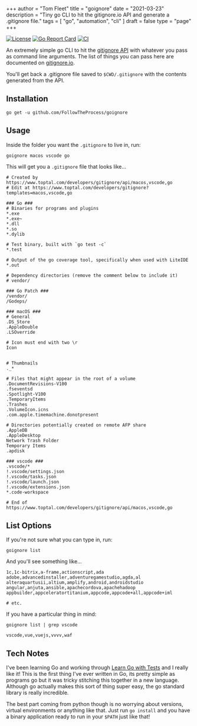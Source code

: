 +++
author = "Tom Fleet"
title = "goignore"
date = "2021-03-23"
description = "Tiny go CLI to hit the gitignore.io API and generate a .gitignore file."
tags = [
    "go",
    "automation",
    "cli"
]
draft = false
type = "page"
+++

[![License](https://img.shields.io/github/license/FollowTheProcess/goignore)](https://github.com/FollowTheProcess/goignore)
[![Go Report Card](https://goreportcard.com/badge/github.com/FollowTheProcess/goignore)](https://goreportcard.com/report/github.com/FollowTheProcess/goignore)
[![CI](https://github.com/FollowTheProcess/goignore/workflows/CI/badge.svg)](https://github.com/FollowTheProcess/goignore/actions?query=workflow%3ACI)

An extremely simple go CLI to hit the [gitignore API] with whatever you pass as command line arguments. The list of things you can pass here are documented on [gitignore.io].

You'll get back a .gitignore file saved to `$CWD/.gitignore` with the contents generated from the API.

## Installation

```shell
go get -u github.com/FollowTheProcess/goignore
```

## Usage

Inside the folder you want the `.gitignore` to live in, run:

```shell
goignore macos vscode go
```

This will get you a `.gitignore` file that looks like...

```plaintext
# Created by https://www.toptal.com/developers/gitignore/api/macos,vscode,go
# Edit at https://www.toptal.com/developers/gitignore?templates=macos,vscode,go

### Go ###
# Binaries for programs and plugins
*.exe
*.exe~
*.dll
*.so
*.dylib

# Test binary, built with `go test -c`
*.test

# Output of the go coverage tool, specifically when used with LiteIDE
*.out

# Dependency directories (remove the comment below to include it)
# vendor/

### Go Patch ###
/vendor/
/Godeps/

### macOS ###
# General
.DS_Store
.AppleDouble
.LSOverride

# Icon must end with two \r
Icon


# Thumbnails
._*

# Files that might appear in the root of a volume
.DocumentRevisions-V100
.fseventsd
.Spotlight-V100
.TemporaryItems
.Trashes
.VolumeIcon.icns
.com.apple.timemachine.donotpresent

# Directories potentially created on remote AFP share
.AppleDB
.AppleDesktop
Network Trash Folder
Temporary Items
.apdisk

### vscode ###
.vscode/*
!.vscode/settings.json
!.vscode/tasks.json
!.vscode/launch.json
!.vscode/extensions.json
*.code-workspace

# End of https://www.toptal.com/developers/gitignore/api/macos,vscode,go
```

## List Options

If you're not sure what you can type in, run:

```shell
goignore list
```

And you'll see something like...

```shell
1c,1c-bitrix,a-frame,actionscript,ada
adobe,advancedinstaller,adventuregamestudio,agda,al
alteraquartusii,altium,amplify,android,androidstudio
angular,anjuta,ansible,apachecordova,apachehadoop
appbuilder,appceleratortitanium,appcode,appcode+all,appcode+iml

# etc.
```

If you have a particular thing in mind:

```shell
goignore list | grep vscode

vscode,vue,vuejs,vvvv,waf
```

## Tech Notes

I've been learning Go and working through [Learn Go with Tests] and I really like it! This is the first thing I've ever written in Go, its pretty simple as programs go but it was tricky stitching this together in a new language. Although go actually makes this sort of thing super easy, the go standard library is really incredible.

The best part coming from python though is no worrying about versions, virtual environments or anything like that. Just run `go install` and you have a binary application ready to run in your `$PATH` just like that!

[gitignore API]: https://www.toptal.com/developers/gitignore
[gitignore.io]: https://www.toptal.com/developers/gitignore
[Learn Go with Tests]: https://quii.gitbook.io/learn-go-with-tests/

